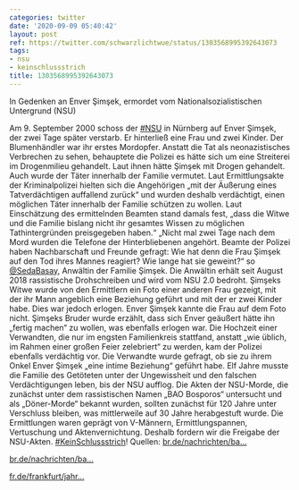 ```yaml
---
categories: twitter
date: '2020-09-09 05:40:42'
layout: post
ref: https://twitter.com/schwarzlichtwue/status/1303568995392643073
tags:
- nsu
- keinschlussstrich
title: 1303568995392643073
---
```

In Gedenken an Enver Şimşek, ermordet vom Nationalsozialistischen Untergrund (NSU) 



Am 9. September 2000 schoss der [#NSU](/t/nsu) in Nürnberg auf Enver Şimşek, der zwei Tage später verstarb. Er hinterließ eine Frau und zwei Kinder. Der Blumenhändler war ihr erstes Mordopfer.
Anstatt die Tat als neonazistisches Verbrechen zu sehen, behauptete die Polizei es hätte sich um eine Streiterei im Drogenmilieu gehandelt. Laut ihnen hätte Şimşek mit Drogen gehandelt. Auch wurde der Täter innerhalb der Familie vermutet.
Laut Ermittlungsakte der Kriminalpolizei hielten sich die Angehörigen „mit der Äußerung eines Tatverdächtigen auffallend zurück“ und wurden deshalb verdächtigt, einen möglichen Täter innerhalb der Familie schützen zu wollen.
Laut Einschätzung des ermittelnden Beamten stand damals fest, „dass die Witwe und die Familie bislang nicht ihr gesamtes Wissen zu möglichen Tathintergründen preisgegeben haben.“
„Nicht mal zwei Tage nach dem Mord wurden die Telefone der Hinterbliebenen angehört. Beamte der Polizei haben Nachbarschaft und Freunde gefragt: Wie hat denn die Frau Şimşek auf den Tod ihres Mannes reagiert? Wie lange hat sie geweint?“ so [@SedaBasay](https://twitter.com/SedaBasay), Anwältin der Familie Şimşek.
Die Anwältin erhält seit August 2018 rassistische Drohschreiben und wird vom NSU 2.0 bedroht. Şimşeks Witwe wurde von den Ermittlern ein Foto einer anderen Frau gezeigt, mit der ihr Mann angeblich eine Beziehung geführt und mit der er zwei Kinder habe. Dies war jedoch erlogen.
Enver Şimşek kannte die Frau auf dem Foto nicht. Şimşeks Bruder wurde erzählt, dass sich Enver geäußert hätte ihn „fertig machen“ zu wollen, was ebenfalls erlogen war.
Die Hochzeit einer Verwandten, die nur im engsten Familienkreis stattfand, anstatt „wie üblich, im Rahmen einer großen Feier zelebriert“ zu werden, kam der Polizei ebenfalls verdächtig vor.
Die Verwandte wurde gefragt, ob sie zu ihrem Onkel Enver Şimşek „eine intime Beziehung“ geführt habe.
Elf Jahre musste die Familie des Getöteten unter der Ungewissheit und den falschen Verdächtigungen leben, bis der NSU aufflog.
Die Akten der NSU-Morde, die zunächst unter dem rassistischen Namen „BAO Bosporos“ untersucht und als „Döner-Morde“ bekannt wurden, sollten zunächst für 120 Jahre unter Verschluss bleiben, was mittlerweile auf 30 Jahre herabgestuft wurde.
Die Ermittlungen waren geprägt von V-Männern, Ermittlungspannen, Vertuschung und Aktenvernichtung. Deshalb fordern wir die Freigabe der NSU-Akten. [#KeinSchlussstrich](/t/keinschlussstrich)!
Quellen: [br.de/nachrichten/ba…](https://www.br.de/nachrichten/bayern/nsu-mord-an-enver-simsek-familie-lange-zu-unrecht-verdaechtigt,S9XvEPU)



[br.de/nachrichten/ba…](https://www.br.de/nachrichten/bayern/nsu-mord-an-enver-simsek-familie-lange-zu-unrecht-verdaechtigt,S9XvEPU)



[fr.de/frankfurt/jahr…](https://www.fr.de/frankfurt/jahr-20-seda-basay-yildiz-ich-habe-niemandem-angst-13304523.html)